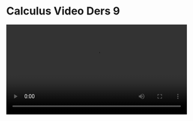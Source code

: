 # Calculus Video Ders 9

<video width="95%" controls>
    <source src="https://drive.google.com/uc?export=view&id=1x7984vz_jvP9OP74IBjYCrMhLjNJlt69" type='video/mp4'>
</video>

